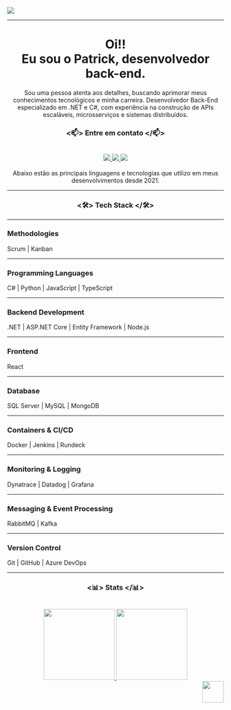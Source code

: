 
![](https://komarev.com/ghpvc/?username=PatrickBastosDeveloper&style=flat&color=dc143c)

---
<div align="center">
<h1>Oi!!
<br/> 
Eu sou o Patrick, desenvolvedor back-end.</h1>
</div>
<div align="center">
   Sou uma pessoa atenta aos detalhes, buscando aprimorar meus conhecimentos tecnológicos e minha carreira. 
   Desenvolvedor Back-End especializado em .NET e C#, com experiência na construção de APIs escaláveis, microsserviços e sistemas distribuídos.<br>
</div>

### <div align="center"> <📫> Entre em contato </📫></div>
<br/> 

<div align="center">  
  <a href="https://www.linkedin.com/in/patrickbastosdeveloper/" target="_blank">
    <img src="https://img.shields.io/badge/LinkedIn-0077B5?style=for-the-badge&logo=linkedin&logoColor=white"/>
  </a>  
  <a href="mailto:patrickbastosc@gmail.com">
    <img src="https://img.shields.io/badge/Gmail-D14836?style=for-the-badge&logo=gmail&logoColor=white"/>
  </a>  
  <a href="http://api.whatsapp.com/send?1=pt_BR&phone=5524992641930" target="_blank">
    <img src="https://img.shields.io/badge/WhatsApp-25D366?style=for-the-badge&logo=whatsapp&logoColor=white"/>
  </a>  
</div>

<div align="center">
<br> Abaixo estão as principais linguagens e tecnologias que utilizo em meus desenvolvimentos desde 2021.
</div>

---

### <div align="center"> <🛠> Tech Stack </🛠></div>

---

<h3>Methodologies</h3>
Scrum | Kanban

---

<h3>Programming Languages</h3>
C# | Python | JavaScript | TypeScript

---

<h3>Backend Development</h3>
.NET | ASP.NET Core | Entity Framework | Node.js 

---

<h3>Frontend</h3>
React

---
   
<h3>Database</h3>
SQL Server | MySQL | MongoDB

---
                                                                                                                            
<h3>Containers & CI/CD</h3>
Docker | Jenkins | Rundeck

---

<h3>Monitoring & Logging</h3>
Dynatrace | Datadog | Grafana

---

<h3>Messaging & Event Processing</h3>
RabbitMQ | Kafka

---

<h3>Version Control</h3>
Git | GitHub | Azure DevOps

---

### <div align="center"> <📊> Stats </📊></div>
<br>

<div align="center">
<a href="https://github.com/PatrickBastosDeveloper">
   <img height="165em" src="https://github-readme-stats.vercel.app/api?username=PatrickBastosDeveloper&show_icons=true&theme=radical"/>
   <img height="165em" src="https://github-readme-stats.vercel.app/api/top-langs/?username=PatrickBastosDeveloper&layout=compact&langs_count=7&theme=radical"/>
</div>


<img src = "https://media2.giphy.com/media/QssGEmpkyEOhBCb7e1/giphy.gif?cid=ecf05e47a0n3gi1bfqntqmob8g9aid1oyj2wr3ds3mg700bl&rid=giphy.gif" align="right" width="50">
